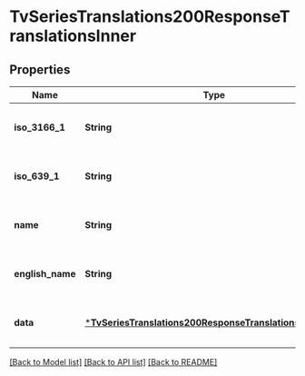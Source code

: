# TvSeriesTranslations200ResponseTranslationsInner


## Properties
Name | Type | Description | Notes
------------ | ------------- | ------------- | -------------
**iso_3166_1** | **String** |  | [optional] [default to nothing]
**iso_639_1** | **String** |  | [optional] [default to nothing]
**name** | **String** |  | [optional] [default to nothing]
**english_name** | **String** |  | [optional] [default to nothing]
**data** | [***TvSeriesTranslations200ResponseTranslationsInnerData**](TvSeriesTranslations200ResponseTranslationsInnerData.md) |  | [optional] [default to nothing]


[[Back to Model list]](../README.md#models) [[Back to API list]](../README.md#api-endpoints) [[Back to README]](../README.md)


